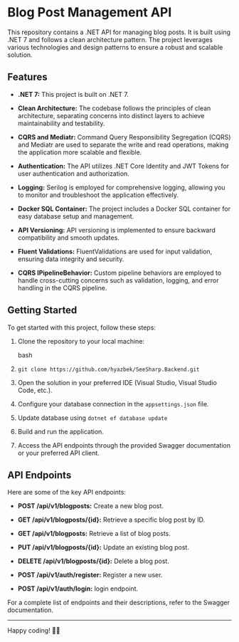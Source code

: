 Blog Post Management API
========================

This repository contains a .NET API for managing blog posts. It is built using .NET 7 and follows a clean architecture pattern. The project leverages various technologies and design patterns to ensure a robust and scalable solution.

Features
--------

-   **.NET 7:** This project is built on .NET 7.

-   **Clean Architecture:** The codebase follows the principles of clean architecture, separating concerns into distinct layers to achieve maintainability and testability.

-   **CQRS and Mediatr:** Command Query Responsibility Segregation (CQRS) and Mediatr are used to separate the write and read operations, making the application more scalable and flexible.

-   **Authentication:** The API utilizes .NET Core Identity and JWT Tokens for user authentication and authorization.

-   **Logging:** Serilog is employed for comprehensive logging, allowing you to monitor and troubleshoot the application effectively.

-   **Docker SQL Container:** The project includes a Docker SQL container for easy database setup and management.

-   **API Versioning:** API versioning is implemented to ensure backward compatibility and smooth updates.

-   **Fluent Validations:** FluentValidations are used for input validation, ensuring data integrity and security.

-   **CQRS IPipelineBehavior:** Custom pipeline behaviors are employed to handle cross-cutting concerns such as validation, logging, and error handling in the CQRS pipeline.

Getting Started
---------------

To get started with this project, follow these steps:

1.  Clone the repository to your local machine:

    bash

1.  `git clone https://github.com/hyazbek/SeeSharp.Backend.git`

2.  Open the solution in your preferred IDE (Visual Studio, Visual Studio Code, etc.).

3.  Configure your database connection in the `appsettings.json` file.

4.  Update database using `dotnet ef database update`

4.  Build and run the application.

5.  Access the API endpoints through the provided Swagger documentation or your preferred API client.

API Endpoints
-------------

Here are some of the key API endpoints:

-   **POST /api/v1/blogposts:** Create a new blog post.
-   **GET /api/v1/blogposts/{id}:** Retrieve a specific blog post by ID.
-   **GET /api/v1/blogposts:** Retrieve a list of blog posts.
-   **PUT /api/v1/blogposts/{id}:** Update an existing blog post.
-   **DELETE /api/v1/blogposts/{id}:** Delete a blog post.

-   **POST /api/v1/auth/register:** Register a new user.
-   **POST /api/v1/auth/login:** login endpoint.

For a complete list of endpoints and their descriptions, refer to the Swagger documentation.


* * * * *

Happy coding! 🚀📝